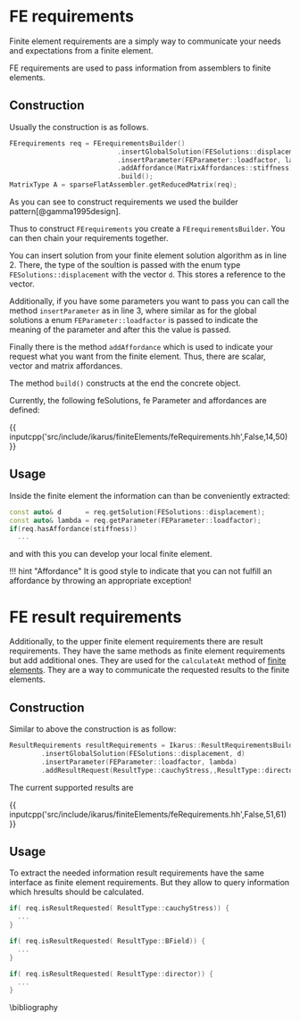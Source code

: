# FE requirements

Finite element requirements are a simply way to communicate your needs and expectations from a finite element.

FE requirements are used to pass information from assemblers to finite elements. 
## Construction
Usually the construction is as follows.
```cpp linenums="1"
FErequirements req = FErequirementsBuilder()
                           .insertGlobalSolution(FESolutions::displacement, d)
                           .insertParameter(FEParameter::loadfactor, lambda)
                           .addAffordance(MatrixAffordances::stiffness)
                           .build();
MatrixType A = sparseFlatAssembler.getReducedMatrix(req);
```

As you can see to construct requirements we used the builder pattern[@gamma1995design].

Thus to construct `FErequirements` you create a `FErequirementsBuilder`.
You can then chain your requirements together.

You can insert solution from your finite element solution algorithm as in line 2. There, the type of the soultion is passed with the enum type 
`FESolutions::displacement` with the vector `d`. This stores a reference to the vector.

Additionally, if you have some parameters you want to pass you can call the method `insertParameter` as in line 3, where similar as for the 
global solutions a enum `FEParameter::loadfactor` is passed to indicate the meaning of the parameter and after this the value is passed.

Finally there is the method `addAffordance` which is used to indicate your request what you want from the finite element.
Thus, there are scalar, vector and matrix affordances.

The method `build()` constructs at the end the concrete object.

Currently, the following feSolutions, fe Parameter and affordances are defined:

{{ inputcpp('src/include/ikarus/finiteElements/feRequirements.hh',False,14,50) }}

## Usage

Inside the finite element the information can than be conveniently extracted:
```cpp linenums="1"
const auto& d      = req.getSolution(FESolutions::displacement);
const auto& lambda = req.getParameter(FEParameter::loadfactor);
if(req.hasAffordance(stiffness))
  ...
```
 and with this you can develop your local finite element.

!!! hint "Affordance"
        It is good style to indicate that you can not fulfill an affordance by throwing an appropriate exception!


# FE result requirements
Additionally, to the upper finite element requirements there are result requirements. 
They have the same methods as finite element requirements but add additional ones.
They are used for the `calculateAt` method of [finite elements](finiteElements.md).
They are a way to communicate the requested results to the finite elements.

## Construction
Similar to above the construction is as follow:
```cpp linenums="1"
ResultRequirements resultRequirements = Ikarus::ResultRequirementsBuilder()
        .insertGlobalSolution(FESolutions::displacement, d)
        .insertParameter(FEParameter::loadfactor, lambda)
        .addResultRequest(ResultType::cauchyStress,,ResultType::director).build();
```

The current supported results are

{{ inputcpp('src/include/ikarus/finiteElements/feRequirements.hh',False,51,61) }}


## Usage
To extract the needed information result requirements have the same interface as finite element requirements.
But they allow to query information which hresults should be calculated.

```cpp
if( req.isResultRequested( ResultType::cauchyStress)) {
  ...
}

if( req.isResultRequested( ResultType::BField)) {
  ...
}

if( req.isResultRequested( ResultType::director)) {
  ...
}
```

\bibliography